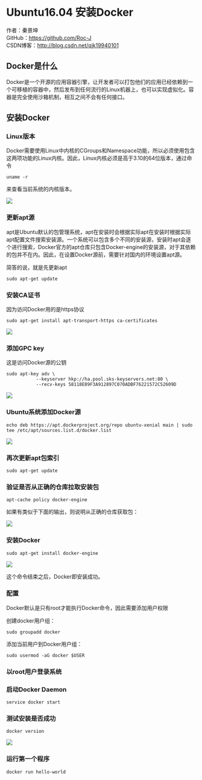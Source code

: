 # Ubuntu16.04 安装Docker #

作者：秦景坤  
GitHub：https://github.com/Roc-J  
CSDN博客：http://blog.csdn.net/qjk19940101  

## Docker是什么 ##

Docker是一个开源的应用容器引擎，让开发者可以打包他们的应用已经依赖到一个可移植的容器中，然后发布到任何流行的Linux机器上，也可以实现虚拟化。容器是完全使用沙箱机制，相互之间不会有任何接口。

## 安装Docker ##

### Linux版本 ###
Docker需要使用Linux中内核的CGroups和Namespace功能，所以必须使用包含这两项功能的Linux内核。因此，Linux内核必须是高于3.10的64位版本，通过命令

    uname -r 

来查看当前系统的内核版本。

![](http://i.imgur.com/rkLC51n.png)

### 更新apt源 ###
apt是Ubuntu默认的包管理系统，apt在安装时会根据实际apt在安装时根据实际apt配置文件搜索安装源。一个系统可以包含多个不同的安装源，安装时apt会逐个进行搜索，Docker官方的apt仓库只包含Docker-engine的安装源，对于其依赖的包并不在内。因此，在设置Docker源前，需要针对国内的环境设置apt源。

简答的说，就是先更新apt

	sudo apt-get update

### 安装CA证书 ###
因为访问Docker用的是https协议

	sudo apt-get install apt-transport-https ca-certificates

![](http://i.imgur.com/YNttzmE.png)

### 添加GPC key ###
这是访问Docker源的公钥

	sudo apt-key adv \
               --keyserver hkp://ha.pool.sks-keyservers.net:80 \
               --recv-keys 58118E89F3A912897C070ADBF76221572C52609D

![](http://i.imgur.com/wcZG2iI.png)

### Ubuntu系统添加Docker源 ###

	echo deb https://apt.dockerproject.org/repo ubuntu-xenial main | sudo tee /etc/apt/sources.list.d/docker.list

![](http://i.imgur.com/rHYYggD.png)

### 再次更新apt包索引 ###

	sudo apt-get update

### 验证是否从正确的仓库拉取安装包 ###

	apt-cache policy docker-engine

如果有类似于下面的输出，则说明从正确的仓库获取包：

![](http://i.imgur.com/ov2wNuE.png)

### 安装Docker ###

	sudo apt-get install docker-engine

![](http://i.imgur.com/55ehRQq.png)

这个命令结束之后，Docker即安装成功。

### 配置 ###
Docker默认是只有root才能执行Docker命令，因此需要添加用户权限

创建docker用户组：

	sudo groupadd docker

添加当前用户到Docker用户组：

	sudo usermod -aG docker $USER

### 以root用户登录系统 ###

### 启动Docker Daemon ###

	service docker start

### 测试安装是否成功 ###

	docker version

![](http://i.imgur.com/x2hQoL9.png)

### 运行第一个程序 ###

	docker run hello-world

